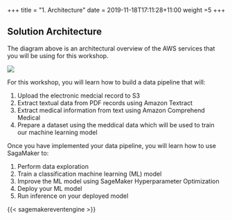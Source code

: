 +++
title = "1. Architecture"
date = 2019-11-18T17:11:28+11:00
weight =5
+++

## Solution Architecture

The diagram above is an architectural overview of the AWS services that you will be using for this workshop.

![](/images/module-medical-document-processing-and-classification/architecture-v2.png)



For this workshop, you will learn how to build a data pipeline that will:
1. Upload the electronic medcial record to S3
2. Extract textual data from PDF records using Amazon Textract
3. Extract medical information from text using Amazon Comprehend Medical
4. Prepare a dataset using the meddical data which will be used to train our machine learning model

Once you have implemented your data pipeline, you will learn how to use SagaMaker to:
1. Perform data exploration
2. Train a classification machine learning (ML) model
3. Improve the ML model using SageMaker Hyperparameter Optimization
4. Deploy your ML model
5. Run inference on your deployed model

{{< sagemakereventengine >}}


